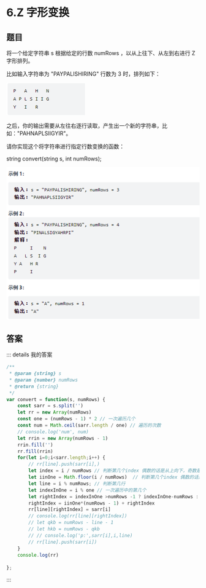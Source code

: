 # 6.Z 字形变换

## 题目

将一个给定字符串 s 根据给定的行数 numRows ，以从上往下、从左到右进行 Z 字形排列。

比如输入字符串为 "PAYPALISHIRING" 行数为 3 时，排列如下：

![image-20220103221727348](../assets/image-20220103221727348.png)

之后，你的输出需要从左往右逐行读取，产生出一个新的字符串，比如："PAHNAPLSIIGYIR"。

请你实现这个将字符串进行指定行数变换的函数：

string convert(string s, int numRows);

![image-20220103221758860](../assets/image-20220103221758860.png)

## 答案

::: details 我的答案

```javascript
/**
 * @param {string} s
 * @param {number} numRows
 * @return {string}
 */
var convert = function(s, numRows) {
    const sarr = s.split('')
    let rr = new Array(numRows)
    const one = (numRows - 1) * 2 // 一次遍历几个
    const num = Math.ceil(sarr.length / one) // 遍历的次数
    // console.log('num', num)
    let rrin = new Array(numRows - 1)
    rrin.fill('')
    rr.fill(rrin)
    for(let i=0;i<sarr.length;i++) {
        // rr[line].push(sarr[i],)
        let index = i / numRows // 判断第几个index 偶数的话是从上向下，奇数是向上
        let iinOne = Math.floor(i / numRows)  // 判断第几个index 偶数的话是从上向下，奇数是向上
        let line = i % numRows; // 判断第几行
        let indexInOne = i % one // 一次遍历中的第几个
        let rightIndex = indexInOne >numRows -1 ? indexInOne-numRows : indexInOne
        rightIndex = iinOne*(numRows - 1) + rightIndex
        rr[line][rightIndex] = sarr[i]
        // console.log(rr[line][rightIndex])
        // let qkb = numRows - line - 1
        // let hkb = numRows - qkb
        // // console.log('p:',sarr[i],i,line)
        // rr[line].push(sarr[i])
    }
    console.log(rr)

};
```

:::